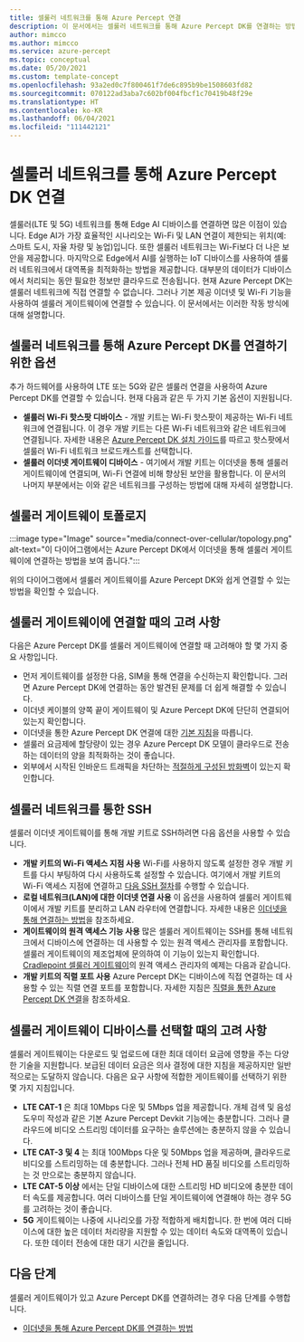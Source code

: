 ```yaml
---
title: 셀룰러 네트워크를 통해 Azure Percept 연결
description: 이 문서에서는 셀룰러 네트워크를 통해 Azure Percept DK를 연결하는 방법을 설명합니다.
author: mimcco
ms.author: mimcco
ms.service: azure-percept
ms.topic: conceptual
ms.date: 05/20/2021
ms.custom: template-concept
ms.openlocfilehash: 93a2ed0c7f800461f7de6c895b9be1508603fd82
ms.sourcegitcommit: 070122ad3aba7c602bf004fbcf1c70419b48f29e
ms.translationtype: HT
ms.contentlocale: ko-KR
ms.lasthandoff: 06/04/2021
ms.locfileid: "111442121"
---
```

# <a name="connect-the-azure-percept-dk-over-cellular-networks"></a>셀룰러 네트워크를 통해 Azure Percept DK 연결

셀룰러(LTE 및 5G) 네트워크를 통해 Edge AI 디바이스를 연결하면 많은 이점이 있습니다. Edge AI가 가장 효율적인 시나리오는 Wi-Fi 및 LAN 연결이 제한되는 위치(예: 스마트 도시, 자율 차량 및 농업)입니다. 또한 셀룰러 네트워크는 Wi-Fi보다 더 나은 보안을 제공합니다. 마지막으로 Edge에서 AI를 실행하는 IoT 디바이스를 사용하여 셀룰러 네트워크에서 대역폭을 최적화하는 방법을 제공합니다. 대부분의 데이터가 디바이스에서 처리되는 동안 필요한 정보만 클라우드로 전송됩니다. 현재 Azure Percept DK는 셀룰러 네트워크에 직접 연결할 수 없습니다. 그러나 기본 제공 이더넷 및 Wi-Fi 기능을 사용하여 셀룰러 게이트웨이에 연결할 수 있습니다. 이 문서에서는 이러한 작동 방식에 대해 설명합니다.

## <a name="options-for-connecting-the-azure-percept-dk-over-cellular-networks"></a>셀룰러 네트워크를 통해 Azure Percept DK를 연결하기 위한 옵션
추가 하드웨어를 사용하여 LTE 또는 5G와 같은 셀룰러 연결을 사용하여 Azure Percept DK를 연결할 수 있습니다. 현재 다음과 같은 두 가지 기본 옵션이 지원됩니다.
- **셀룰러 Wi-Fi 핫스팟 디바이스** - 개발 키트는 Wi-Fi 핫스팟이 제공하는 Wi-Fi 네트워크에 연결됩니다. 이 경우 개발 키트는 다른 Wi-Fi 네트워크와 같은 네트워크에 연결됩니다. 자세한 내용은 [Azure Percept DK 설치 가이드](./quickstart-percept-dk-set-up.md)를 따르고 핫스팟에서 셀룰러 Wi-Fi 네트워크 브로드캐스트를 선택합니다.
- **셀룰러 이더넷 게이트웨이 디바이스** - 여기에서 개발 키트는 이더넷을 통해 셀룰러 게이트웨이에 연결되며, Wi-Fi 연결에 비해 향상된 보안을 활용합니다. 이 문서의 나머지 부분에서는 이와 같은 네트워크를 구성하는 방법에 대해 자세히 설명합니다.

## <a name="cellular-gateway-topology"></a>셀룰러 게이트웨이 토폴로지
:::image type="Image" source="media/connect-over-cellular/topology.png" alt-text="이 다이어그램에서는 Azure Percept DK에서 이더넷을 통해 셀룰러 게이트웨이에 연결하는 방법을 보여 줍니다.":::

위의 다이어그램에서 셀룰러 게이트웨이를 Azure Percept DK와 쉽게 연결할 수 있는 방법을 확인할 수 있습니다.

## <a name="considerations-when-connecting-to-a-cellular-gateway"></a>셀룰러 게이트웨이에 연결할 때의 고려 사항
다음은 Azure Percept DK를 셀룰러 게이트웨이에 연결할 때 고려해야 할 몇 가지 중요 사항입니다.
- 먼저 게이트웨이를 설정한 다음, SIM을 통해 연결을 수신하는지 확인합니다. 그러면 Azure Percept DK에 연결하는 동안 발견된 문제를 더 쉽게 해결할 수 있습니다.
- 이더넷 케이블의 양쪽 끝이 게이트웨이 및 Azure Percept DK에 단단히 연결되어 있는지 확인합니다.
- 이더넷을 통한 Azure Percept DK 연결에 대한 [기본 지침](./how-to-connect-over-ethernet.md)을 따릅니다.
- 셀룰러 요금제에 할당량이 있는 경우 Azure Percept DK 모델이 클라우드로 전송하는 데이터의 양을 최적화하는 것이 좋습니다.
- 외부에서 시작된 인바운드 트래픽을 차단하는 [적절하게 구성된 방화벽](./concept-security-configuration.md)이 있는지 확인합니다.

## <a name="ssh-over-a-cellular-network"></a>셀룰러 네트워크를 통한 SSH
셀룰러 이더넷 게이트웨이를 통해 개발 키트로 SSH하려면 다음 옵션을 사용할 수 있습니다.
- **개발 키트의 Wi-Fi 액세스 지점 사용** Wi-Fi를 사용하지 않도록 설정한 경우 개발 키트를 다시 부팅하여 다시 사용하도록 설정할 수 있습니다. 여기에서 개발 키트의 Wi-Fi 액세스 지점에 연결하고 [다음 SSH 절차](./how-to-ssh-into-percept-dk.md)를 수행할 수 있습니다.
- **로컬 네트워크(LAN)에 대한 이더넷 연결 사용** 이 옵션을 사용하여 셀룰러 게이트웨이에서 개발 키트를 분리하고 LAN 라우터에 연결합니다. 자세한 내용은 [이더넷을 통해 연결하는 방법](./how-to-connect-over-ethernet.md)을 참조하세요. 
- **게이트웨이의 원격 액세스 기능 사용** 많은 셀룰러 게이트웨이는 SSH를 통해 네트워크에서 디바이스에 연결하는 데 사용할 수 있는 원격 액세스 관리자를 포함합니다. 셀룰러 게이트웨이의 제조업체에 문의하여 이 기능이 있는지 확인합니다. [Cradlepoint 셀룰러 게이트웨이](https://customer.cradlepoint.com/s/article/NCM-Remote-Connect-LAN-Manager)의 원격 액세스 관리자의 예제는 다음과 같습니다.
- **개발 키트의 직렬 포트 사용** Azure Percept DK는 디바이스에 직접 연결하는 데 사용할 수 있는 직렬 연결 포트를 포함합니다. 자세한 지침은 [직렬을 통한 Azure Percept DK 연결](./how-to-connect-to-percept-dk-over-serial.md)을 참조하세요.

## <a name="considerations-when-selecting-a-cellular-gateway-device"></a>셀룰러 게이트웨이 디바이스를 선택할 때의 고려 사항
셀룰러 게이트웨이는 다운로드 및 업로드에 대한 최대 데이터 요금에 영향을 주는 다양한 기술을 지원합니다. 보급된 데이터 요금은 의사 결정에 대한 지침을 제공하지만 일반적으로는 도달하지 않습니다. 다음은 요구 사항에 적합한 게이트웨이를 선택하기 위한 몇 가지 지침입니다.
 
- **LTE CAT-1** 은 최대 10Mbps 다운 및 5Mbps 업을 제공합니다. 개체 검색 및 음성 도우미 작성과 같은 기본 Azure Percept Devkit 기능에는 충분합니다. 그러나 클라우드에 비디오 스트리밍 데이터를 요구하는 솔루션에는 충분하지 않을 수 있습니다.
- **LTE CAT-3 및 4** 는 최대 100Mbps 다운 및 50Mbps 업을 제공하며, 클라우드로 비디오를 스트리밍하는 데 충분합니다. 그러나 전체 HD 품질 비디오를 스트리밍하는 것 만으로는 충분하지 않습니다.
- **LTE CAT-5 이상** 에서는 단일 디바이스에 대한 스트리밍 HD 비디오에 충분한 데이터 속도를 제공합니다. 여러 디바이스를 단일 게이트웨이에 연결해야 하는 경우 5G를 고려하는 것이 좋습니다.
- **5G** 게이트웨이는 나중에 시나리오를 가장 적합하게 배치합니다. 한 번에 여러 디바이스에 대한 높은 데이터 처리량을 지원할 수 있는 데이터 속도와 대역폭이 있습니다. 또한 데이터 전송에 대한 대기 시간을 줄입니다.


## <a name="next-steps"></a>다음 단계
셀룰러 게이트웨이가 있고 Azure Percept DK를 연결하려는 경우 다음 단계를 수행합니다.
- [이더넷을 통해 Azure Percept DK를 연결하는 방법](./how-to-connect-over-ethernet.md)
